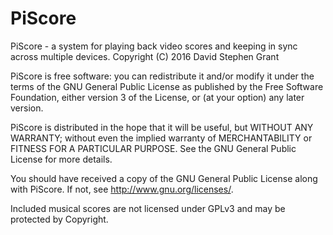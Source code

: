 # PiScore

PiScore - a system for playing back video scores and keeping in sync
across multiple devices.
Copyright (C) 2016  David Stephen Grant

PiScore is free software: you can redistribute it and/or modify
it under the terms of the GNU General Public License as published by
the Free Software Foundation, either version 3 of the License, or
(at your option) any later version.

PiScore is distributed in the hope that it will be useful,
but WITHOUT ANY WARRANTY; without even the implied warranty of
MERCHANTABILITY or FITNESS FOR A PARTICULAR PURPOSE.  See the
GNU General Public License for more details.

You should have received a copy of the GNU General Public License
along with PiScore.  If not, see <http://www.gnu.org/licenses/>.

Included musical scores are not licensed under GPLv3 and may be
protected by Copyright.